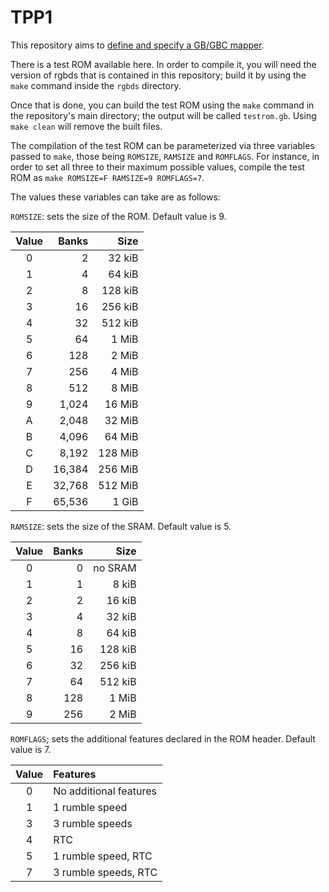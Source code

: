 # TPP1

This repository aims to [define and specify a GB/GBC mapper](specification.md).

There is a test ROM available here. In order to compile it, you will need the
version of rgbds that is contained in this repository; build it by using the
`make` command inside the `rgbds` directory.

Once that is done, you can build the test ROM using the `make` command in the
repository's main directory; the output will be called `testrom.gb`. Using
`make clean` will remove the built files.

The compilation of the test ROM can be parameterized via three variables passed
to `make`, those being `ROMSIZE`, `RAMSIZE` and `ROMFLAGS`. For instance, in
order to set all three to their maximum possible values, compile the test ROM as
`make ROMSIZE=F RAMSIZE=9 ROMFLAGS=7`.

The values these variables can take are as follows:

`ROMSIZE`: sets the size of the ROM. Default value is 9.

|Value| Banks|   Size|
|:---:|-----:|------:|
|  0  |     2| 32 kiB|
|  1  |     4| 64 kiB|
|  2  |     8|128 kiB|
|  3  |    16|256 kiB|
|  4  |    32|512 kiB|
|  5  |    64|  1 MiB|
|  6  |   128|  2 MiB|
|  7  |   256|  4 MiB|
|  8  |   512|  8 MiB|
|  9  | 1,024| 16 MiB|
|  A  | 2,048| 32 MiB|
|  B  | 4,096| 64 MiB|
|  C  | 8,192|128 MiB|
|  D  |16,384|256 MiB|
|  E  |32,768|512 MiB|
|  F  |65,536|  1 GiB|

`RAMSIZE`: sets the size of the SRAM. Default value is 5.

|Value|Banks|   Size|
|:---:|----:|------:|
|  0  |    0|no SRAM|
|  1  |    1|  8 kiB|
|  2  |    2| 16 kiB|
|  3  |    4| 32 kiB|
|  4  |    8| 64 kiB|
|  5  |   16|128 kiB|
|  6  |   32|256 kiB|
|  7  |   64|512 kiB|
|  8  |  128|  1 MiB|
|  9  |  256|  2 MiB|

`ROMFLAGS`; sets the additional features declared in the ROM header. Default
value is 7.

|Value|Features              |
|:---:|:---------------------|
|  0  |No additional features|
|  1  |1 rumble speed        |
|  3  |3 rumble speeds       |
|  4  |RTC                   |
|  5  |1 rumble speed, RTC   |
|  7  |3 rumble speeds, RTC  |
